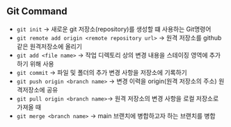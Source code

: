## Git Command

- `git init` -> 새로운 git 저장소(repository)를 생성할 떄 사용하는 Git명령어
- `git remote add origin <remote repository url>` -> 원격 저장소를 github같은 원격저장소에 올리기
- `git add <file name>` -> 작업 디렉토리 상의 변경 내용을 스테이징 영역에 추가하기 위해 사용
- `git commit` -> 파일 및 폴더의 추가 변경 사항을 저장소에 기록하기
- `git push origin <branch name>` -> 변경 이력을 origin(원격 저장소의 주소) 원격저장소에 공유
- `git pull origin <branch name>`-> 원격 저장소의 변경 사항을 로컬 저장소로 가져올 때
- `git merge <branch name>` -> main 브랜치에 병합하고자 하는 브랜치를 병합
